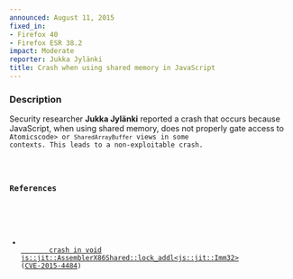 ```yaml
---
announced: August 11, 2015
fixed_in:
- Firefox 40
- Firefox ESR 38.2
impact: Moderate
reporter: Jukka Jylänki
title: Crash when using shared memory in JavaScript
---
```


<h3>Description</h3>

<p>Security researcher <strong>Jukka Jylänki</strong> reported a crash that
occurs because JavaScript, when using shared memory, does not properly gate
access to <code>Atomics</>code> or <code>SharedArrayBuffer</code> views in some
contexts. This leads to a non-exploitable crash.
</p>

<h3>References</h3>

<ul>
  <li><a href="https://bugzilla.mozilla.org/show_bug.cgi?id=1171540">
       crash in void
js::jit::AssemblerX86Shared::lock_addl&lt;js::jit::Imm32&gt;</a>
(<a href="http://cve.mitre.org/cgi-bin/cvename.cgi?name=CVE-2015-4484"
class="ex-ref">CVE-2015-4484</a>)</li>
</ul>



